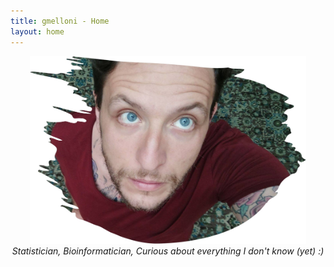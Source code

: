 ```yaml
---
title: gmelloni - Home
layout: home
---
```


<div style="text-align:center">
<a href="https://gmelloni.github.io">
<img src ="images/blueeyes_paint.jpg" height="300"/>
</a>
</div>


<div style="text-align:center">
<i>Statistician, 
Bioinformatician, 
Curious about everything I don't know (yet) 
:)</i>
</div>